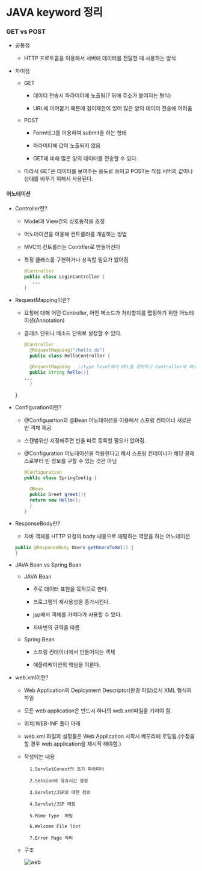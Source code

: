 JAVA keyword 정리
===============================


### GET vs POST 

* 공통점
  * HTTP 프로토콜을 이용해서 서버에 데이터를 전달할 때 사용하는 방식

* 차이점
  
  * GET
  
      * 데이터 전송시 파라미터에 노출됨(? 뒤에 주소가 붙여지는 형식)
    
      * URL에 이어붙기 때문에 길이제한이 있어 많은 양의 데이터 전송에 어려움
    
  * POST
    
      * Form태그를 이용하여 submit을 하는 형태
    
      * 파라미터에 값이 노출되지 않음
    
      * GET에 비해 많은 양의 데이터를 전송할 수 있다.

  
  * 따라서 GET은 데이터를 보여주는 용도로 쓰이고 POST는 직접 서버의 값이나 상태를 바꾸기 위해서 사용된다.
  
#### 어노테이션


* Controller란?

  * Model과 View간의 상호동작을 조정

  * 어노테이션을 이용해 컨트롤러를 개발하는 방법

  * MVC의 컨트롤러는 Contrller로 만들어진다

  * 특정 클래스를 구현하거나 상속할 필요가 없어짐
  
    ~~~java
    @Controller
    public class LoginController {
       ...
    }
    ~~~

* RequestMapping이란?
  * 요청에 대해 어떤 Controller, 어떤 메소드가 처리할지를 맵핑하기 위한 어노테이션(Annotation)
  
  * 클래스 단위나 메소드 단위로 설정할 수 있다.
  
  
    ~~~java
    @Controller
      @RequestMapping("/hello.do")
      public class HelloController {

      @RequestMapping   //type level에서 URL을 정의하고 Controller에 메소드가 하나만 있어도 요청 처리를 담당할 메소드 위에 @RequestMapping 표기를 해야 제대로 맵핑이 된다.
      public String hello(){
    ...		
      }
      ~~~

  }

  
* Configuration이란?

   * @Configuartion과 @Bean 어노테이션을 이용해서 스프링 컨테이너 새로운 빈 객체 제공
   
   * 스캔범위만 지정해주면 빈을 따로 등록할 필요가 없어짐.
   
   * @Configuration 어노테이션을 적용한다고 해서 스프링 컨테이너가 해당 클래스로부터 빈 정보를 구할 수 있는 것은 아님



      ~~~java
      @Configuration
      public class SpringConfig {

        @Bean
        public Greet greet(){
        return new Hello();
        }
      }
      ~~~
      
 * ResponseBody란?
    * 자바 객체를 HTTP 요청의 body 내용으로 매핑하는 역할을 하는 어노테이션
     
     ~~~java
     public @ResponseBody Users getUsersToXml() {
     }
     ~~~

 * JAVA Bean vs Spring Bean
 
    * JAVA Bean
      
      * 주로 데이터 표현을 목적으로 한다.
      
      * 프로그램의 재사용성을 증가시킨다.
      
      * jsp에서 객체를 가져다가 사용할 수 있다.
      
      * 자바빈의 규약을 따름
      
    * Spring Bean
      
      * 스프링 컨테이너에서 만들어지는 객체
      
      * 애플리케이션의 핵심을 이룬다.
      
      


 * web.xml이란?

    * Web Application의 Deployment Descriptor(환경 파일)로서 XML 형식의 파일

    * 모든 web application은 반드시 하나의 web.xml파일을 가져야 함.

    * 위치:WEB-INF 폴더 아래

    * web.xml 파일의 설정들은 Web Application 시작시 메모리에 로딩됨.(수정을 할 경우 web application을 재시작 해야함.)

    * 작성되는 내용
    
            1.ServletConext의 초기 파라미터

            2.Session의 유효시간 설정

            3.Servlet/JSP의 대한 정의

            4.Servlet/JSP 매핑

            5.Mime Type  매핑

            6.Welcome File list

            7.Error Page 처리   
    * 구조
      
      ![web](https://user-images.githubusercontent.com/42599885/46649315-9f8a9e80-cbd3-11e8-8f66-0e260662e6a4.jpg)
 
